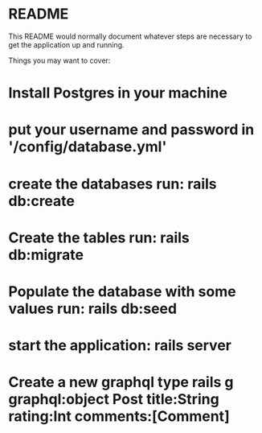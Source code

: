 # README

This README would normally document whatever steps are necessary to get the
application up and running.

Things you may want to cover:

# Install Postgres in your machine

# put your username and password in '/config/database.yml'


# create the databases run: rails db:create

# Create the tables run: rails db:migrate

# Populate the database with some values run: rails db:seed

# start the application: rails server

# Create a new graphql type rails g graphql:object Post title:String rating:Int comments:[Comment]